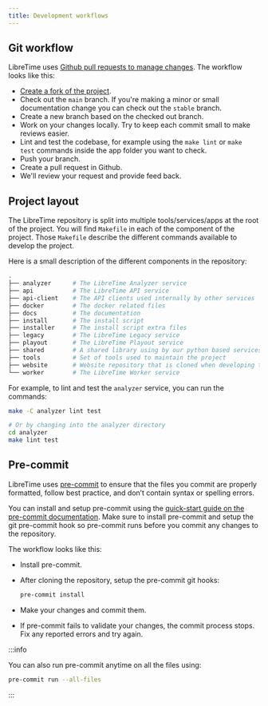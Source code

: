 ```yaml
---
title: Development workflows
---
```


## Git workflow

LibreTime uses [Github pull requests to manage changes](https://docs.github.com/en/get-started/quickstart/contributing-to-projects). The workflow looks like this:

- [Create a fork of the project](https://docs.github.com/en/get-started/quickstart/fork-a-repo).
- Check out the `main` branch. If you're making a minor or small documentation change you can check out the `stable` branch.
- Create a new branch based on the checked out branch.
- Work on your changes locally. Try to keep each commit small to make reviews easier.
- Lint and test the codebase, for example using the `make lint` or `make test` commands inside the app folder you want to check.
- Push your branch.
- Create a pull request in Github.
- We'll review your request and provide feed back.

## Project layout

The LibreTime repository is split into multiple tools/services/apps at the root of the project. You will find `Makefile` in each of the component of the project. Those `Makefile` describe the different commands available to develop the project.

Here is a small description of the different components in the repository:

```bash
.
├── analyzer      # The LibreTime Analyzer service
├── api           # The LibreTime API service
├── api-client    # The API clients used internally by other services
├── docker        # The docker related files
├── docs          # The documentation
├── install       # The install script
├── installer     # The install script extra files
├── legacy        # The LibreTime Legacy service
├── playout       # The LibreTime Playout service
├── shared        # A shared library using by our python based services
├── tools         # Set of tools used to maintain the project
├── website       # Website repository that is cloned when developing the documentation
└── worker        # The LibreTime Worker service
```

For example, to lint and test the `analyzer` service, you can run the commands:

```bash
make -C analyzer lint test

# Or by changing into the analyzer directory
cd analyzer
make lint test
```

## Pre-commit

LibreTime uses [pre-commit](https://pre-commit.com/) to ensure that the files you commit are properly formatted, follow best practice, and don’t contain syntax or spelling errors.

You can install and setup pre-commit using the [quick-start guide on the pre-commit documentation](https://pre-commit.com/#quick-start). Make sure to install pre-commit and setup the git pre-commit hook so pre-commit runs before you commit any changes to the repository.

The workflow looks like this:

- Install pre-commit.
- After cloning the repository, setup the pre-commit git hooks:

  ```bash
  pre-commit install
  ```

- Make your changes and commit them.
- If pre-commit fails to validate your changes, the commit process stops. Fix any reported errors and try again.

:::info

You can also run pre-commit anytime on all the files using:

```bash
pre-commit run --all-files
```

:::
